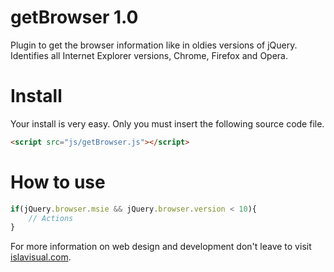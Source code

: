 # getBrowser 1.0
Plugin to get the browser information like in oldies versions of jQuery. Identifies all Internet Explorer versions, Chrome, Firefox and Opera.

Install
=======
Your install is very easy. Only you must insert the following source code file.
```html
<script src="js/getBrowser.js"></script>
```

How to use
==========
```javascript
if(jQuery.browser.msie && jQuery.browser.version < 10){
    // Actions
}
```

For more information on web design and development don't leave to visit <a target="_blank"  href="http://www.islavisual.com/articulos/desarrollo_web/">islavisual.com</a>.
